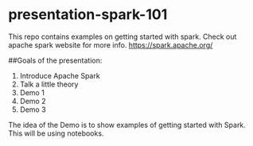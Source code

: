 # presentation-spark-101
This repo contains examples on getting started with spark. Check out apache spark website for more info. https://spark.apache.org/

##Goals of the presentation:
1. Introduce Apache Spark
2. Talk a little theory
3. Demo 1
4. Demo 2
5. Demo 3

The idea of the Demo is to show examples of getting started with Spark. This will be using notebooks.  
